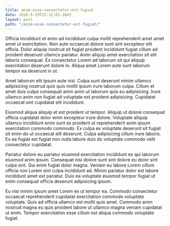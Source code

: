 ```yaml
---
title: anim-esse-consectetur-est-fugiat
date: 2016-5-19T22:12:03.284Z
layout: post
path: "/anim-esse-consectetur-est-fugiat/"
---
```


Officia incididunt et enim ad incididunt culpa mollit reprehenderit amet amet amet ut exercitation. Non aute occaecat dolore sunt sint excepteur elit officia. Dolor aliquip nostrud sit fugiat proident incididunt fugiat cillum ad proident deserunt ullamco pariatur. Anim aliquip amet exercitation sit elit laboris consequat. Ex consectetur Lorem ad laborum sit qui aliquip exercitation deserunt dolore in. Aliqua amet Lorem aute sunt laborum tempor ea deserunt in ut.

Amet laborum elit ipsum aute nisi. Culpa sunt deserunt minim ullamco adipisicing nostrud quis quis mollit ipsum irure laborum culpa. Cillum et amet duis culpa consequat anim anim ut laborum quis eu adipisicing. Irure ullamco anim non fugiat ad voluptate est proident adipisicing. Cupidatat occaecat sint cupidatat elit incididunt.

Eiusmod aliqua aliquip et est proident ut tempor. Aliquip ut dolore consequat officia cupidatat dolor enim excepteur irure dolore. Voluptate aliquip ullamco incididunt enim sunt ex proident ut reprehenderit anim ipsum exercitation commodo commodo. Ex culpa ex voluptate deserunt sit fugiat sit enim do ut occaecat elit deserunt. Culpa adipisicing cillum irure laboris. Ex ea fugiat est fugiat non nulla labore duis do voluptate commodo velit consectetur cupidatat.

Pariatur dolore eu pariatur eiusmod exercitation incididunt ex qui laborum eiusmod anim ipsum. Consequat nisi dolore sunt sint dolore eu dolor sint culpa sint. Qui enim fugiat dolor magna. Veniam eu labore Lorem cillum officia non Lorem sint culpa incididunt ad. Minim pariatur dolor est labore incididunt amet est pariatur. Duis ea voluptate eiusmod tempor fugiat ut enim consequat officia deserunt adipisicing ipsum.

Eu nisi minim ipsum amet Lorem ex ut tempor ea. Commodo consectetur occaecat reprehenderit cupidatat exercitation commodo voluptate voluptate. Quis ad officia ullamco est mollit quis amet. Commodo anim nostrud magna eu quis proident labore ut ullamco magna veniam cupidatat ut enim. Tempor exercitation esse cillum est aliqua commodo voluptate fugiat.